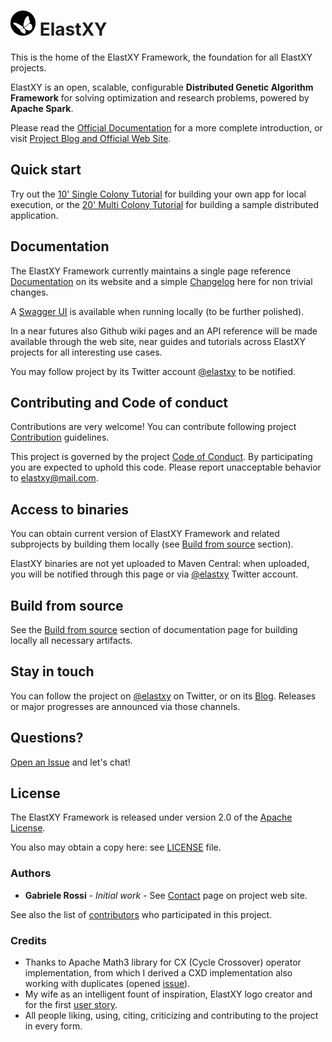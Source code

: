 # <img src="docs/images/logo.png" width="40" align="bottom" height="40"> ElastXY

This is the home of the ElastXY Framework, the foundation for all
ElastXY projects.

ElastXY is an open, scalable, configurable **Distributed Genetic Algorithm Framework** for solving optimization and research problems, powered by **Apache Spark**.

Please read the [Official Documentation](http://elastxy.io/documentation) for a more complete introduction, or visit [Project Blog and Official Web Site](http://elastxy.io).

## Quick start

Try out the [10' Single Colony Tutorial](http://elastxy.io/documentation#single-colony-tutorial) for building your own app for local execution, or the [20' Multi Colony Tutorial](http://elastxy.io/documentation#multi-colony-tutorial) for building a sample distributed application.

## Documentation

The ElastXY Framework currently maintains a single page reference [Documentation](http://elastxy.io/documentation) on its website and a simple [Changelog](docs/CHANGELOG.md) here for non trivial changes.

A [Swagger UI](http://localhost:8080/swagger-ui.html#/) is available when running locally (to be further polished).

In a near futures also Github wiki pages and an API reference will be made available through the web site, near guides and tutorials across ElastXY projects for all interesting use cases.

You may follow project by its Twitter account [@elastxy](https://twitter.com/elastxy) to be notified.

## Contributing and Code of conduct

Contributions are very welcome! You can contribute following project [Contribution](docs/CONTRIBUTING.md) guidelines.

This project is governed by the project [Code of Conduct](docs/CODE_OF_CONDUCT.md).
By participating you are expected to uphold this code.
Please report unacceptable behavior to [elastxy@mail.com](mailto:elastxy@mail.com?subject=Conduit).

## Access to binaries

You can obtain current version of ElastXY Framework and related subprojects by building them locally (see [Build from source](http://elastxy.io/documentation#build-from-sources) section).

ElastXY binaries are not yet uploaded to Maven Central: when uploaded, you will be notified through this page or via [@elastxy](https://twitter.com/elastxy) Twitter account.

## Build from source

See the [Build from source](http://elastxy.io/documentation#build-from-sources) section of documentation page for building locally all necessary artifacts.

## Stay in touch

You can follow the project on [@elastxy](https://twitter.com/elastxy) on Twitter, or on its [Blog](http://elastxy.io).
Releases or major progresses are announced via those channels.

## Questions?

[Open an Issue](https://github.com/elastxy-projects/elastxy-framework/issues/new) and let's chat!

## License

The ElastXY Framework is released under version 2.0 of the
[Apache License](http://www.apache.org/licenses/LICENSE-2.0).

You also may obtain a copy here: see [LICENSE](LICENSE) file.

### Authors

* **Gabriele Rossi** - *Initial work* - See [Contact](https://elastxy.io/aboutme) page on project web site.

See also the list of [contributors](https://github.com/elastxy/elastxy-framework/contributors) who participated in this project.

### Credits

* Thanks to Apache Math3 library for CX (Cycle Crossover) operator implementation, from which I derived a CXD implementation also working with duplicates (opened [issue](https://issues.apache.org/jira/browse/MATH-1451)).
* My wife as an intelligent fount of inspiration, ElastXY logo creator and for the first [user story](http://elastxy.io/2018-02-18-elastxy-taking-off).
* All people liking, using, citing, criticizing and contributing to the project in every form.
